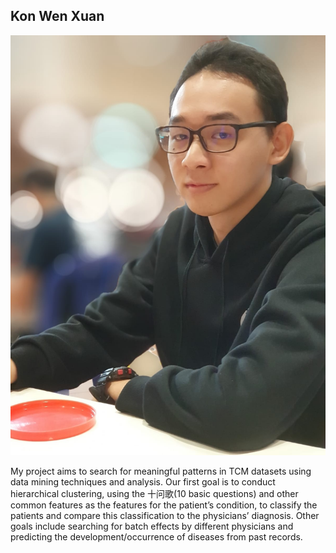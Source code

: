 ## Kon Wen Xuan

![wenxuan_image](/images/wenxuan.jpg)

My project aims to search for meaningful patterns in TCM datasets using data mining techniques and analysis. Our first goal is to conduct hierarchical clustering, using the 十问歌(10 basic questions) and other common features as the features for the patient’s condition, to classify the patients and compare this classification to the physicians’ diagnosis. Other goals include searching for batch effects by different physicians and predicting the development/occurrence of diseases from past records.
